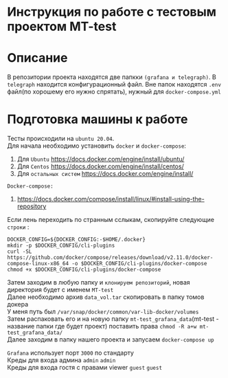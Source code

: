 #  Инструкция по работе с тестовым проектом MT-test

# Описание
В репозитории проекта находятся две папкки `(grafana и telegraph)`. В `telegraph` находится конфигурационный файл. Вне папок находятся `.env` файл(по хорошему его нужно спрятать), нужный для `docker-compose.yml`  

# Подготовка машины к работе

Тесты происходили на `ubuntu 20.04`.  
Для начала необходимо установить `docker` и `docker-compose`:  

1) Для `Ubuntu` https://docs.docker.com/engine/install/ubuntu/  
2) Для `Centos` https://docs.docker.com/engine/install/centos/  
3) Для `остальных систем` https://docs.docker.com/engine/install/  

`Docker-compose:`
1) https://docs.docker.com/compose/install/linux/#install-using-the-repository

Если лень переходить по странным сслыкам, скопируйте следующие `строки` :

`DOCKER_CONFIG=${DOCKER_CONFIG:-$HOME/.docker}`    
`mkdir -p $DOCKER_CONFIG/cli-plugins`  
`curl -SL https://github.com/docker/compose/releases/download/v2.11.0/docker-compose-linux-x86_64 -o $DOCKER_CONFIG/cli-plugins/docker-compose`  
`chmod +x $DOCKER_CONFIG/cli-plugins/docker-compose`  

Затем заходим в любую папку и `клонируем репозиторий`, новая директория будет с именем `MT-test`  
Далее необходимо архив `data_vol.tar` скопировать в папку томов докера   
У меня путь был `/var/snap/docker/common/var-lib-docker/volumes`   
Затем распаковать его и на новую папку `mt-test_grafana_data`(mt-test - название папки где будет проект) поставить права  `chmod -R a+w mt-test_grafana_data/`   
Далее заходим в папку нашего проекта и запусаем `docker-compose up`  

`Grafana` использует порт `3000` по стандарту  
Креды для входа админа `admin` `admin`  
Креды для входа гостя с правами viewer `guest` `guest`  

